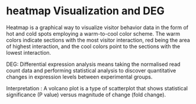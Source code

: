 # heatmap Visualization and DEG 

Heatmap is a graphical way to visualize visitor behavior data in the form of hot and cold spots employing a warm-to-cool color scheme. 
The warm colors indicate sections with the most visitor interaction, red being the area of highest interaction,
and the cool colors point to the sections with the lowest interaction.

DEG:
Differential expression analysis means taking the normalised read count data and performing statistical analysis to discover 
quantitative changes in expression levels between experimental groups.

Interpretation : A volcano plot is a type of scatterplot that shows statistical significance (P value) versus magnitude of change (fold change).
